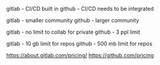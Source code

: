 gitlab - CI/CD built in 
github - CI/CD needs to be integrated 

gitlab - smaller community 
github - larger community 

gitlab - no limit to collab for private 
github - 3 ppl limit 

gitlab - 10 gb limit for repos 
github - 500 mb limit for repos 


https://about.gitlab.com/pricing/
https://github.com/pricing

